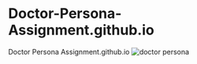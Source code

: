 # Doctor-Persona-Assignment.github.io
Doctor Persona Assignment.github.io
![doctor persona](https://github.com/Shamkokate/Doctor-Persona-Assignment.github.io/assets/121576948/0ad578e4-d23c-42ec-b9ed-ffa00ddfe00c)
